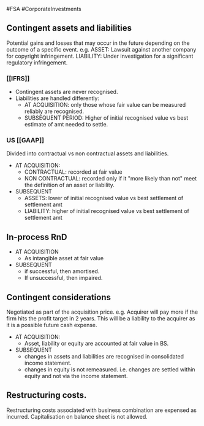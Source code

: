 #FSA #CorporateInvestments 

## Contingent assets and liabilities 
Potential gains and losses that may occur in the future depending on the outcome of a specific event. 
e.g. ASSET: Lawsuit against another company for copyright infringement. 
LIABILITY: Under investigation for a significant regulatory infringement. 

### [[IFRS]] 
- Contingent assets are never recognised. 
- Liabilities are handled differently: 
	- AT ACQUISITION: only those whose fair value can be measured reliably are recognised. 
	- SUBSEQUENT PERIOD: Higher of initial recognised value vs best estimate of amt needed to settle. 

### US [[GAAP]]
Divided into contractual vs non contractual assets and liabilities. 
- AT ACQUISITION: 
	- CONTRACTUAL: recorded at fair value 
	- NON CONTRACTUAL:  recorded only if it "more likely than not" meet the definition of an asset or liability. 
- SUBSEQUENT 
	- ASSETS: lower of initial recognised value vs best settlement of settlement amt
	- LIABILITY: higher of initial recognised value vs best settlement of settlement amt

## In-process RnD 
- AT ACQUISITION 
	- As intangible asset at fair value 
- SUBSEQUENT 
	- if successful, then amortised. 
	- If unsuccessful, then impaired. 
	
## Contingent considerations 
Negotiated as part of the acquisition price. 
e.g. Acquirer will pay more if the firm hits the profit target in 2 years. This will be a liability to the acquirer as it is a possible future cash expense. 
- AT ACQUISITION: 
	- Asset, liability or equity are accounted at fair value in BS. 
- SUBSEQUENT 
	- changes in assets and liabilities are recognised in consolidated income statement. 
	- changes in equity is not remeasured. i.e. changes are settled within equity and not via the income statement. 

## Restructuring costs.
Restructuring costs associated with business combination are expensed as incurred. 
Capitalisation on balance sheet is not allowed. 

